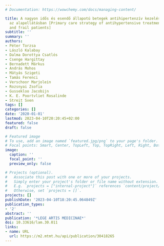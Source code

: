 ```yaml
---
# Documentation: https://wowchemy.com/docs/managing-content/

title: A nagyon idős és esendő állapotú betegek antihipertenzív kezelési gyakorlata
  az alapellátásban [Primary care strategy of antihypertensive treatment of very elderly
  and frail patients]
subtitle: ''
summary: ''
authors:
- Péter Torzsa
- László Kalabay
- Dalma Dorottya Csatlós
- Csenge Hargittay
- Bernadett Márkus
- András Mohos
- Mátyás Szigeti
- Tamás Ferenci
- Verschoor Marjolein
- Rozsnyai Zsofia
- Gussekloo Jacobijn
- K. E. Poortvliet Rosalinde
- Streit Sven
tags: []
categories: []
date: '2020-01-01'
lastmod: 2023-04-10T20:20:45+02:00
featured: false
draft: false

# Featured image
# To use, add an image named `featured.jpg/png` to your page's folder.
# Focal points: Smart, Center, TopLeft, Top, TopRight, Left, Right, BottomLeft, Bottom, BottomRight.
image:
  caption: ''
  focal_point: ''
  preview_only: false

# Projects (optional).
#   Associate this post with one or more of your projects.
#   Simply enter your project's folder or file name without extension.
#   E.g. `projects = ["internal-project"]` references `content/project/deep-learning/index.md`.
#   Otherwise, set `projects = []`.
projects: []
publishDate: '2023-04-10T18:20:45.064849Z'
publication_types:
- '2'
abstract: ''
publication: '*LEGE ARTIS MEDICINAE*'
doi: 10.33616/lam.30.011
links:
- name: URL
  url: https://m2.mtmt.hu/api/publication/30418265
---
```

